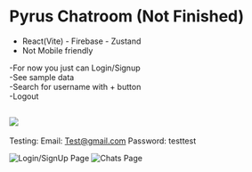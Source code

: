 # Pyrus Chatroom (Not Finished)

- React(Vite) - Firebase - Zustand
- Not Mobile friendly

-For now you just can Login/Signup\
-See sample data\
-Search for username with + button\
-Logout

[![](https://img.shields.io/badge/Live_At-Vercel-green.svg)](https://pyrus-react.vercel.app/)
---
Testing:
Email: Test@gmail.com
Password: testtest


![Login/SignUp Page](https://raw.githubusercontent.com/tinykocholo/Pyrus/main/public/screenshot.png "Login/SignUp Page")
![Chats Page](https://raw.githubusercontent.com/tinykocholo/Pyrus/main/public/screenshot2.png "Chats Page")
